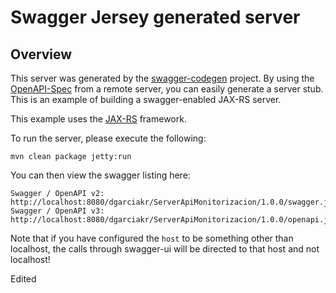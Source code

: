 # Swagger Jersey generated server

## Overview
This server was generated by the [swagger-codegen](https://github.com/swagger-api/swagger-codegen) project. By using the 
[OpenAPI-Spec](https://github.com/swagger-api/swagger-core/wiki) from a remote server, you can easily generate a server stub.  This
is an example of building a swagger-enabled JAX-RS server.

This example uses the [JAX-RS](https://jax-rs-spec.java.net/) framework.

To run the server, please execute the following:

```
mvn clean package jetty:run
```

You can then view the swagger listing here:

```
Swagger / OpenAPI v2: http://localhost:8080/dgarciakr/ServerApiMonitorizacion/1.0.0/swagger.json
Swagger / OpenAPI v3: http://localhost:8080/dgarciakr/ServerApiMonitorizacion/1.0.0/openapi.json
```

Note that if you have configured the `host` to be something other than localhost, the calls through
swagger-ui will be directed to that host and not localhost!

Edited
